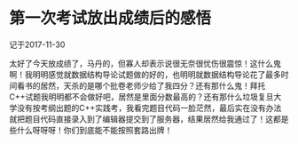 # 第一次考试放出成绩后的感悟
记于2017-11-30

太好了今天放成绩了，马丹的，但寡人却表示说很无奈很忧伤很震惊！这什么鬼啊！我明明感觉就数据结构导论试题做的好的，也明明就数据结构导论花了最多时间看书的居然，天杀的是哪个批卷老师少给了我四分？还有那什么鬼！拜托C++试题我明明都不会做好吧，居然是里面分数最高的？还有那什么垃圾复旦大学没有按考纲出题的C++实践考，我看完题目代码一脸茫然，最后实在没有办法就把题目代码直接录入到了编辑器提交到了服务器，结果居然给我通过了！这都是些什么呀呀呀！你们到底能不能按照套路出牌！

